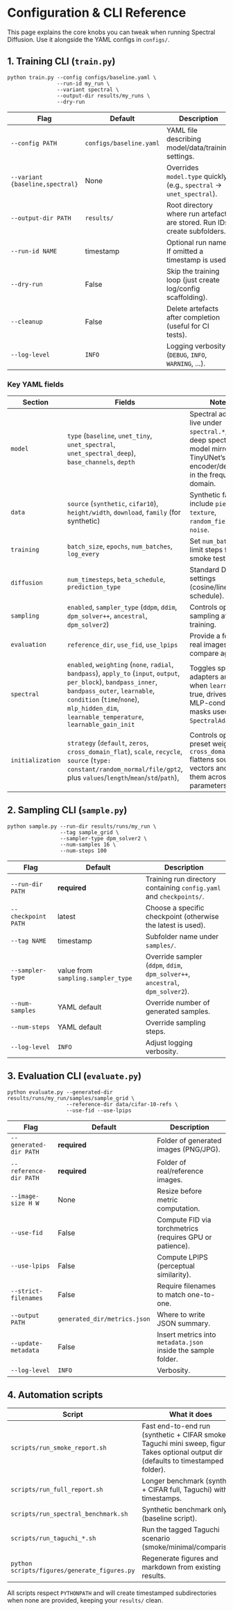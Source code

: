 # Configuration & CLI Reference

This page explains the core knobs you can tweak when running Spectral Diffusion. Use it alongside the YAML configs in `configs/`.

## 1. Training CLI (`train.py`)
```
python train.py --config configs/baseline.yaml \
                --run-id my_run \
                --variant spectral \
                --output-dir results/my_runs \
                --dry-run
```
| Flag | Default | Description |
|------|---------|-------------|
| `--config PATH` | `configs/baseline.yaml` | YAML file describing model/data/training settings. |
| `--variant {baseline,spectral}` | None | Overrides `model.type` quickly (e.g., `spectral` → `unet_spectral`). |
| `--output-dir PATH` | `results/` | Root directory where run artefacts are stored. Run IDs create subfolders. |
| `--run-id NAME` | timestamp | Optional run name. If omitted a timestamp is used. |
| `--dry-run` | False | Skip the training loop (just create log/config scaffolding). |
| `--cleanup` | False | Delete artefacts after completion (useful for CI tests). |
| `--log-level` | `INFO` | Logging verbosity (`DEBUG`, `INFO`, `WARNING`, ...). |

### Key YAML fields
| Section | Fields | Notes |
|---------|--------|-------|
| `model` | `type` (`baseline`, `unet_tiny`, `unet_spectral`, `unet_spectral_deep`), `base_channels`, `depth` | Spectral adapters live under `spectral.*`; the deep spectral model mirrors TinyUNet’s encoder/decoder in the frequency domain. |
| `data` | `source` (`synthetic`, `cifar10`), `height/width`, `download`, `family` (for synthetic) | Synthetic families include `piecewise`, `texture`, `random_field`, or `noise`. |
| `training` | `batch_size`, `epochs`, `num_batches`, `log_every` | Set `num_batches` to limit steps for smoke tests. |
| `diffusion` | `num_timesteps`, `beta_schedule`, `prediction_type` | Standard DDPM settings (cosine/linear schedule). |
| `sampling` | `enabled`, `sampler_type` (`ddpm`, `ddim`, `dpm_solver++`, `ancestral`, `dpm_solver2`) | Controls optional sampling after training. |
| `evaluation` | `reference_dir`, `use_fid`, `use_lpips` | Provide a folder of real images to compare against. |
| `spectral` | `enabled`, `weighting` (`none`, `radial`, `bandpass`), `apply_to` (`input`, `output`, `per_block`), `bandpass_inner`, `bandpass_outer`, `learnable`, `condition` (`time`/`none`), `mlp_hidden_dim`, `learnable_temperature`, `learnable_gain_init` | Toggles spectral adapters and, when `learnable` is true, drives the MLP-conditioned masks used by `SpectralAdapter`. |
| `initialization` | `strategy` (`default`, `zeros`, `cross_domain_flat`), `scale`, `recycle`, `source` (`type: constant/random_normal/file/gpt2`, plus `values`/`length`/`mean`/`std`/`path`), | Controls optional preset weights; `cross_domain_flat` flattens source vectors and tiles them across parameters. |

## 2. Sampling CLI (`sample.py`)
```
python sample.py --run-dir results/runs/my_run \
                 --tag sample_grid \
                 --sampler-type dpm_solver2 \
                 --num-samples 16 \
                 --num-steps 100
```
| Flag | Default | Description |
|------|---------|-------------|
| `--run-dir PATH` | **required** | Training run directory containing `config.yaml` and `checkpoints/`. |
| `--checkpoint PATH` | latest | Choose a specific checkpoint (otherwise the latest is used). |
| `--tag NAME` | timestamp | Subfolder name under `samples/`. |
| `--sampler-type` | value from `sampling.sampler_type` | Override sampler (`ddpm`, `ddim`, `dpm_solver++`, `ancestral`, `dpm_solver2`). |
| `--num-samples` | YAML default | Override number of generated samples. |
| `--num-steps` | YAML default | Override sampling steps. |
| `--log-level` | `INFO` | Adjust logging verbosity. |

## 3. Evaluation CLI (`evaluate.py`)
```
python evaluate.py --generated-dir results/runs/my_run/samples/sample_grid \
                   --reference-dir data/cifar-10-refs \
                   --use-fid --use-lpips
```
| Flag | Default | Description |
|------|---------|-------------|
| `--generated-dir PATH` | **required** | Folder of generated images (PNG/JPG). |
| `--reference-dir PATH` | **required** | Folder of real/reference images. |
| `--image-size H W` | None | Resize before metric computation. |
| `--use-fid` | False | Compute FID via torchmetrics (requires GPU or patience). |
| `--use-lpips` | False | Compute LPIPS (perceptual similarity). |
| `--strict-filenames` | False | Require filenames to match one-to-one. |
| `--output PATH` | `generated_dir/metrics.json` | Where to write JSON summary. |
| `--update-metadata` | False | Insert metrics into `metadata.json` inside the sample folder. |
| `--log-level` | `INFO` | Verbosity. |

## 4. Automation scripts
| Script | What it does |
|--------|--------------|
| `scripts/run_smoke_report.sh` | Fast end-to-end run (synthetic + CIFAR smoke, Taguchi mini sweep, figures). Takes optional output dir (defaults to timestamped folder). |
| `scripts/run_full_report.sh` | Longer benchmark (synthetic + CIFAR full, Taguchi) with timestamps. |
| `scripts/run_spectral_benchmark.sh` | Synthetic benchmark only (baseline script). |
| `scripts/run_taguchi_*.sh` | Run the tagged Taguchi scenario (smoke/minimal/comparison). |
| `python scripts/figures/generate_figures.py` | Regenerate figures and markdown from existing results. |

All scripts respect `PYTHONPATH` and will create timestamped subdirectories when none are provided, keeping your `results/` clean.
